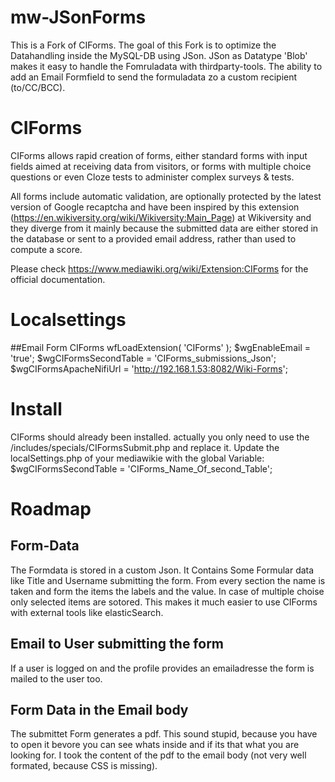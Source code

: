 # mw-JSonForms

This is a Fork of CIForms. The goal of this Fork is to optimize the Datahandling inside the MySQL-DB using JSon. JSon as Datatype 'Blob' makes it easy to handle the Fomruladata with thirdparty-tools. 
The ability to add an Email Formfield to send the formuladata zo a custom recipient (to/CC/BCC).


# CIForms

CIForms allows rapid creation of forms, either standard forms with input fields aimed at receiving data from visitors, or forms with multiple choice questions or even Cloze tests to administer complex surveys & tests.

All forms include automatic validation, are optionally protected by the latest version of Google recaptcha and have been inspired by this extension (https://en.wikiversity.org/wiki/Wikiversity:Main_Page) at Wikiversity and they diverge from it mainly because the submitted data are either stored in the database or sent to a provided email address, rather than used to compute a score.

Please check https://www.mediawiki.org/wiki/Extension:CIForms for the official documentation.

# Localsettings

##Email Form CIForms
wfLoadExtension( 'CIForms' );
$wgEnableEmail = 'true';
$wgCIFormsSecondTable = 'CIForms_submissions_Json';
$wgCIFormsApacheNifiUrl = 'http://192.168.1.53:8082/Wiki-Forms';

# Install
CIForms should already been installed. 
actually you only need to use the /includes/specials/CIFormsSubmit.php and replace it.
Update the localSettings.php of your mediawikie with the global Variable:
$wgCIFormsSecondTable = 'CIForms_Name_Of_second_Table';

# Roadmap
## Form-Data
The Formdata is stored in a custom Json. It Contains Some Formular data like Title and Username submitting the form. 
From every section the name is taken and form the items the labels and the value. In case of multiple choise only selected items are sotored. 
This makes it much easier to use CIForms with external tools like elasticSearch. 

## Email to User submitting the form
If a user is logged on and the profile provides an emailadresse the form is mailed to the user too.

## Form Data in the Email body
The submittet Form generates a pdf. This sound stupid, because you have to open it bevore you can see whats inside and if its that what you are looking for. 
I took the content of the pdf to the email body (not very well formated, because CSS is missing).

